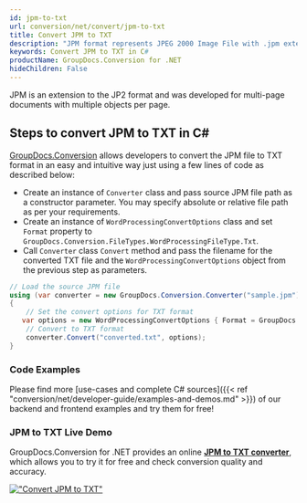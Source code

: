 ```yaml
---
id: jpm-to-txt
url: conversion/net/convert/jpm-to-txt
title: Convert JPM to TXT
description: "JPM format represents JPEG 2000 Image File with .jpm extension. Learn how to convert JPM to TXT file programmatically in C# language using GroupDocs.Conversion for .NET library."
keywords: Convert JPM to TXT in C#
productName: GroupDocs.Conversion for .NET
hideChildren: False
---
```


JPM is an extension to the JP2 format and was developed for multi-page documents with multiple objects per page.

## Steps to convert JPM to TXT in C#

[GroupDocs.Conversion](https://products.groupdocs.com/conversion/net) allows developers to convert the JPM file to TXT format in an easy and intuitive way just using a few lines of code as described below:

* Create an instance of `Converter` class and pass source JPM file path as a constructor parameter. You may specify absolute or relative file path as per your requirements. 
* Create an instance of `WordProcessingConvertOptions` class and set `Format` property to `GroupDocs.Conversion.FileTypes.WordProcessingFileType.Txt`.
* Call `Converter` class `Convert` method and pass the filename for the converted TXT file and the `WordProcessingConvertOptions` object from the previous step as parameters.

```csharp
// Load the source JPM file
using (var converter = new GroupDocs.Conversion.Converter("sample.jpm"))
{
    // Set the convert options for TXT format
   var options = new WordProcessingConvertOptions { Format = GroupDocs.Conversion.FileTypes.WordProcessingFileType.Txt };
    // Convert to TXT format
    converter.Convert("converted.txt", options);
}
```

### Code Examples

Please find more [use-cases and complete C# sources]({{< ref "conversion/net/developer-guide/examples-and-demos.md" >}}) of our backend and frontend examples and try them for free!

### JPM to TXT Live Demo

GroupDocs.Conversion for .NET provides an online [**JPM to TXT converter**](https://products.groupdocs.app/conversion/jpm-to-txt), which allows you to try it for free and check conversion quality and accuracy.

[!["Convert JPM to TXT"](conversion/net/images/convert-to-txt/convert-jpm-to-txt.png)](https://products.groupdocs.app/conversion/jpm-to-txt)